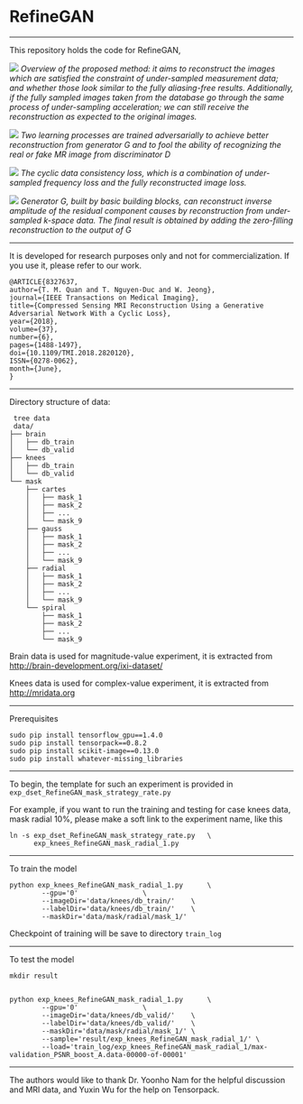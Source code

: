 
# RefineGAN 
----------

This repository holds the code for RefineGAN, 

![](https://raw.githubusercontent.com/tmquan/RefineGAN/master/data/Overview.png "")
*Overview of the proposed method: it aims to reconstruct the images which are satisfied the constraint of under-sampled measurement data; and
whether those look similar to the fully aliasing-free results. Additionally, if the fully sampled images taken from the database go through the same process of
under-sampling acceleration; we can still receive the reconstruction as expected to the original images.*

![](https://raw.githubusercontent.com/tmquan/RefineGAN/master/data/ReconGAN.png "")
*Two learning processes are trained adversarially to achieve better reconstruction from generator G and to fool the ability of recognizing the real or
fake MR image from discriminator D*


![](https://raw.githubusercontent.com/tmquan/RefineGAN/master/data/DualLoss.png "")
*The cyclic data consistency loss, which is a combination of under-sampled frequency loss and the fully reconstructed image loss.*


![](https://raw.githubusercontent.com/tmquan/RefineGAN/master/data/RefineGAN.png "")
*Generator G, built by basic building blocks, can reconstruct inverse amplitude of the residual component causes by reconstruction from under-sampled
k-space data. The final result is obtained by adding the zero-filling reconstruction to the output of G*

----------

It is developed for research purposes only and not for commercialization. 
If you use it, please refer to our work. 

    @ARTICLE{8327637, 
	author={T. M. Quan and T. Nguyen-Duc and W. Jeong}, 
	journal={IEEE Transactions on Medical Imaging}, 
	title={Compressed Sensing MRI Reconstruction Using a Generative Adversarial Network With a Cyclic Loss}, 
	year={2018}, 
	volume={37}, 
	number={6}, 
	pages={1488-1497}, 
	doi={10.1109/TMI.2018.2820120}, 
	ISSN={0278-0062}, 
	month={June},
    }
    
----------
Directory structure of data:

     tree data
     data/
    ├── brain
    │   ├── db_train
    │   └── db_valid
    ├── knees
    │   ├── db_train
    │   └── db_valid
    └── mask
        ├── cartes
        │   ├── mask_1
        │   ├── mask_2
        │   ├── ...
        │   └── mask_9
        ├── gauss
        │   ├── mask_1
        │   ├── mask_2
        │   ├── ...
        │   └── mask_9
        ├── radial
        │   ├── mask_1
        │   ├── mask_2
        │   ├── ...
        │   └── mask_9
        └── spiral
            ├── mask_1
            ├── mask_2
            ├── ...
            └── mask_9

    
    
Brain data is used for magnitude-value experiment, it is extracted from http://brain-development.org/ixi-dataset/ 

Knees data is used for complex-value experiment, it is extracted from http://mridata.org 

----------

Prerequisites

    sudo pip install tensorflow_gpu==1.4.0
	sudo pip install tensorpack==0.8.2
	sudo pip install scikit-image==0.13.0
	sudo pip install whatever-missing_libraries

----------


To begin, the template for such an experiment  is provided in `exp_dset_RefineGAN_mask_strategy_rate.py`

For example, if you want to run the training and testing for case knees data, mask radial 10%, please make a soft link to the experiment name, like this

    ln -s exp_dset_RefineGAN_mask_strategy_rate.py 	 \
		  exp_knees_RefineGAN_mask_radial_1.py

----------

To train the model

    python exp_knees_RefineGAN_mask_radial_1.py  	 \
		    --gpu='0'				 \
		    --imageDir='data/knees/db_train/'    \
		    --labelDir='data/knees/db_train/'    \
		    --maskDir='data/mask/radial/mask_1/' 
		    
Checkpoint of training will be save to directory `train_log`

----------

To test the model

    mkdir result 


    python exp_knees_RefineGAN_mask_radial_1.py  	 \
		    --gpu='0' 				 \
		    --imageDir='data/knees/db_valid/' 	 \
		    --labelDir='data/knees/db_valid/' 	 \
		    --maskDir='data/mask/radial/mask_1/' \
		    --sample='result/exp_knees_RefineGAN_mask_radial_1/' \
		    --load='train_log/exp_knees_RefineGAN_mask_radial_1/max-validation_PSNR_boost_A.data-00000-of-00001'   


----------
The authors would like to thank Dr. Yoonho Nam for the helpful discussion and MRI data, and Yuxin Wu for the help on Tensorpack.


